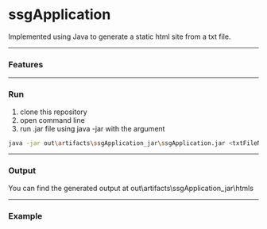 # ssgApplication

Implemented using Java to generate a static html site from a txt file.

----

### Features 

----
### Run

1. clone this repository
2. open command line
3. run .jar file using java -jar with the argument
```bash
java -jar out\artifacts\ssgApplication_jar\ssgApplication.jar <txtFileName>
```
----  
### Output

You can find the generated output at out\artifacts\ssgApplication_jar\htmls

----  
### Example
